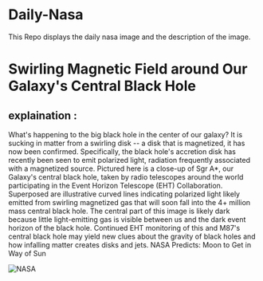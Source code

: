 # Daily-Nasa

This Repo displays the daily nasa image and the description of the image.

<!--NASA-->
# Swirling Magnetic Field around Our Galaxy's Central Black Hole
## explaination :

What's happening to the big black hole in the center of our galaxy?  It is sucking in matter from a swirling disk -- a disk that is magnetized, it has now been confirmed. Specifically, the black hole's accretion disk has recently been seen to emit polarized light, radiation frequently associated with a magnetized source. Pictured here is a close-up of Sgr A*, our Galaxy's central black hole, taken by radio telescopes around the world participating in the Event Horizon Telescope (EHT) Collaboration.  Superposed are illustrative curved lines indicating polarized light likely emitted from swirling magnetized gas that will soon fall into the 4+ million mass central black hole.  The central part of this image is likely dark because little light-emitting gas is visible between us and the dark event horizon of the black hole.  Continued EHT monitoring of this and M87's central black hole may yield new clues about the gravity of black holes and how infalling matter creates disks and jets.    NASA Predicts:  Moon to Get in Way of Sun

![NASA](https://apod.nasa.gov/apod/image/2404/SagAstarB_EHT_960.jpg)
<!--/NASA-->